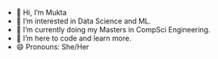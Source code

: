 - 👋 Hi, I’m Mukta
- 👀 I’m interested in Data Science and ML.
- 🌱 I’m currently doing my Masters in CompSci Engineering.
- 💞️ I’m here to code and learn more.
- 😄 Pronouns: She/Her
<!---
tinySage/tinySage is a ✨ special ✨ repository because its `README.md` (this file) appears on your GitHub profile.
You can click the Preview link to take a look at your changes.
--->
